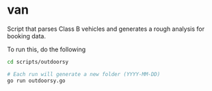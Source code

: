 # van

Script that parses Class B vehicles and generates a rough analysis for booking data.

To run this, do the following
```sh
cd scripts/outdoorsy

# Each run will generate a new folder (YYYY-MM-DD)
go run outdoorsy.go 
```
